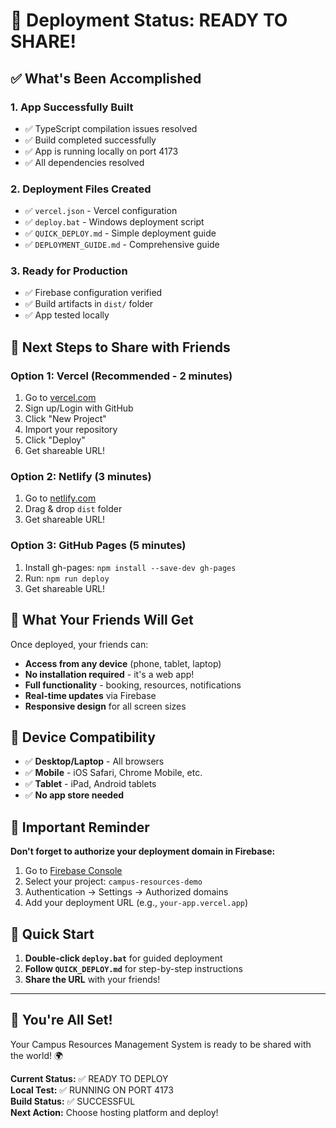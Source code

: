 # 🎉 Deployment Status: READY TO SHARE!

## ✅ What's Been Accomplished

### 1. App Successfully Built
- ✅ TypeScript compilation issues resolved
- ✅ Build completed successfully
- ✅ App is running locally on port 4173
- ✅ All dependencies resolved

### 2. Deployment Files Created
- ✅ `vercel.json` - Vercel configuration
- ✅ `deploy.bat` - Windows deployment script
- ✅ `QUICK_DEPLOY.md` - Simple deployment guide
- ✅ `DEPLOYMENT_GUIDE.md` - Comprehensive guide

### 3. Ready for Production
- ✅ Firebase configuration verified
- ✅ Build artifacts in `dist/` folder
- ✅ App tested locally

## 🚀 Next Steps to Share with Friends

### Option 1: Vercel (Recommended - 2 minutes)
1. Go to [vercel.com](https://vercel.com)
2. Sign up/Login with GitHub
3. Click "New Project"
4. Import your repository
5. Click "Deploy"
6. Get shareable URL!

### Option 2: Netlify (3 minutes)
1. Go to [netlify.com](https://netlify.com)
2. Drag & drop `dist` folder
3. Get shareable URL!

### Option 3: GitHub Pages (5 minutes)
1. Install gh-pages: `npm install --save-dev gh-pages`
2. Run: `npm run deploy`
3. Get shareable URL!

## 🔗 What Your Friends Will Get

Once deployed, your friends can:
- **Access from any device** (phone, tablet, laptop)
- **No installation required** - it's a web app!
- **Full functionality** - booking, resources, notifications
- **Real-time updates** via Firebase
- **Responsive design** for all screen sizes

## 📱 Device Compatibility

- ✅ **Desktop/Laptop** - All browsers
- ✅ **Mobile** - iOS Safari, Chrome Mobile, etc.
- ✅ **Tablet** - iPad, Android tablets
- ✅ **No app store needed**

## 🔧 Important Reminder

**Don't forget to authorize your deployment domain in Firebase:**
1. Go to [Firebase Console](https://console.firebase.google.com)
2. Select your project: `campus-resources-demo`
3. Authentication → Settings → Authorized domains
4. Add your deployment URL (e.g., `your-app.vercel.app`)

## 🎯 Quick Start

1. **Double-click `deploy.bat`** for guided deployment
2. **Follow `QUICK_DEPLOY.md`** for step-by-step instructions
3. **Share the URL** with your friends!

---

## 🎉 You're All Set!

Your Campus Resources Management System is ready to be shared with the world! 🌍

**Current Status:** ✅ READY TO DEPLOY  
**Local Test:** ✅ RUNNING ON PORT 4173  
**Build Status:** ✅ SUCCESSFUL  
**Next Action:** Choose hosting platform and deploy! 